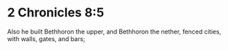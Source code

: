 # 2 Chronicles 8:5

Also he built Bethhoron the upper, and Bethhoron the nether, fenced cities, with walls, gates, and bars;